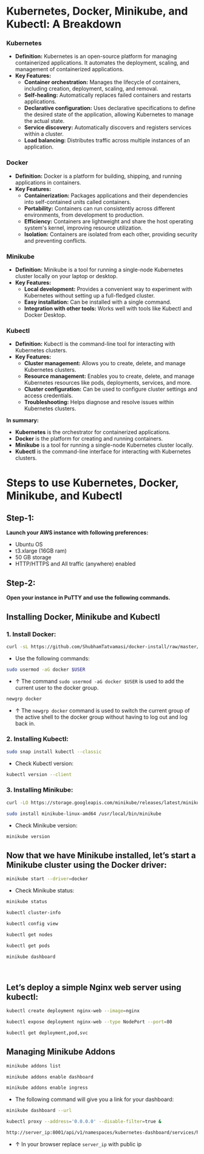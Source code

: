 # Kubernetes, Docker, Minikube, and Kubectl: A Breakdown

### Kubernetes
* **Definition:** Kubernetes is an open-source platform for managing containerized applications. It automates the deployment, scaling, and management of containerized applications. 
* **Key Features:**
  * **Container orchestration:** Manages the lifecycle of containers, including creation, deployment, scaling, and removal.
  * **Self-healing:** Automatically replaces failed containers and restarts applications.
  * **Declarative configuration:** Uses declarative specifications to define the desired state of the application, allowing Kubernetes to manage the actual state.
  * **Service discovery:** Automatically discovers and registers services within a cluster.
  * **Load balancing:** Distributes traffic across multiple instances of an application.

### Docker
* **Definition:** Docker is a platform for building, shipping, and running applications in containers. 
* **Key Features:**
  * **Containerization:** Packages applications and their dependencies into self-contained units called containers.
  * **Portability:** Containers can run consistently across different environments, from development to production.
  * **Efficiency:** Containers are lightweight and share the host operating system's kernel, improving resource utilization.
  * **Isolation:** Containers are isolated from each other, providing security and preventing conflicts.

### Minikube
* **Definition:** Minikube is a tool for running a single-node Kubernetes cluster locally on your laptop or desktop. 
* **Key Features:**
  * **Local development:** Provides a convenient way to experiment with Kubernetes without setting up a full-fledged cluster.
  * **Easy installation:** Can be installed with a single command.
  * **Integration with other tools:** Works well with tools like Kubectl and Docker Desktop.

### Kubectl
* **Definition:** Kubectl is the command-line tool for interacting with Kubernetes clusters. 
* **Key Features:**
  * **Cluster management:** Allows you to create, delete, and manage Kubernetes clusters.
  * **Resource management:** Enables you to create, delete, and manage Kubernetes resources like pods, deployments, services, and more.
  * **Cluster configuration:** Can be used to configure cluster settings and access credentials.
  * **Troubleshooting:** Helps diagnose and resolve issues within Kubernetes clusters.

**In summary:**

* **Kubernetes** is the orchestrator for containerized applications.
* **Docker** is the platform for creating and running containers.
* **Minikube** is a tool for running a single-node Kubernetes cluster locally.
* **Kubectl** is the command-line interface for interacting with Kubernetes clusters.

# Steps to use Kubernetes, Docker, Minikube, and Kubectl

## Step-1:

**Launch your AWS instance with following preferences:**

- Ubuntu OS
- t3.xlarge (16GB ram)
- 50 GB storage
- HTTP/HTTPS and All traffic (anywhere) enabled

## Step-2:

**Open your instance in PuTTY and use the following commands.**

## Installing Docker, Minikube and Kubectl

### 1. Install Docker:

```bash
curl -sL https://github.com/ShubhamTatvamasi/docker-install/raw/master/docker-install.sh | bash
```

- Use the following commands:

```bash
sudo usermod -aG docker $USER
```

- ↑ The command `sudo usermod -aG docker $USER` is used to add the current user to the docker group.


```bash
newgrp docker
```
- ↑ The `newgrp docker` command is used to switch the current group of the active shell to the docker group without having to log out and log back in.


### 2. Installing Kubectl:

```bash
sudo snap install kubectl --classic
```

- Check Kubectl version:

```bash
kubectl version --client
```

### 3. Installing Minikube:

```bash
curl -LO https://storage.googleapis.com/minikube/releases/latest/minikube-linux-amd64
```

```bash
sudo install minikube-linux-amd64 /usr/local/bin/minikube
```

- Check Minikube version:

```bash
minikube version
```

## Now that we have Minikube installed, let’s start a Minikube cluster using the Docker driver:

```bash
minikube start --driver=docker
```

- Check Minikube status:
```bash
minikube status
```

```bash
kubectl cluster-info
```

```bash
kubectl config view
```

```bash
kubectl get nodes
```

```bash
kubectl get pods
```

```bash
minikube dashboard
```
<br>

## Let’s deploy a simple Nginx web server using kubectl:

```bash
kubectl create deployment nginx-web --image=nginx
```

```bash
kubectl expose deployment nginx-web --type NodePort --port=80
```

```bash
kubectl get deployment,pod,svc
```

## Managing Minikube Addons

```bash
minikube addons list
```

```bash
minikube addons enable dashboard
```

```bash
minikube addons enable ingress
```

- The following command will give you a link for your dashboard:

```bash
minikube dashboard --url
```

```bash
kubectl proxy --address='0.0.0.0' --disable-filter=true &
```

```bash
http://server_ip:8001/api/v1/namespaces/kubernetes-dashboard/services/http:kubernetes-dashboard:/proxy/
```
- ↑ In your browser replace `server_ip` with public ip
